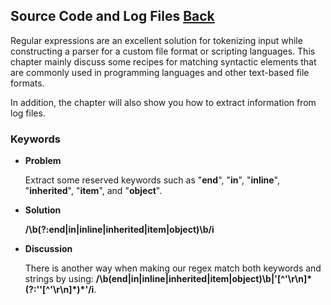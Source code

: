 ## Source Code and Log Files [Back](./../regular.md)

Regular expressions are an excellent solution for tokenizing input while constructing a parser for a custom file format or scripting languages. This chapter mainly discuss some recipes for matching syntactic elements that are commonly used in programming languages and other text-based file formats.

In addition, the chapter will also show you how to extract information from log files.

### Keywords

- **Problem**

    Extract some reserved keywords such as "**end**", "**in**", "**inline**", "**inherited**", "**item**", and "**object**".

- **Solution**

    **/\\b(?:end|in|inline|inherited|item|object)\\b/i**

- **Discussion**

    There is another way when making our regex match both keywords and strings by using: **/\\b(end|in|inline|inherited|item|object)\\b|'[&#94;'\\r\\n]&#42;(?:''[&#94;'\\r\\n]&#42;)&#42;'/i**.
